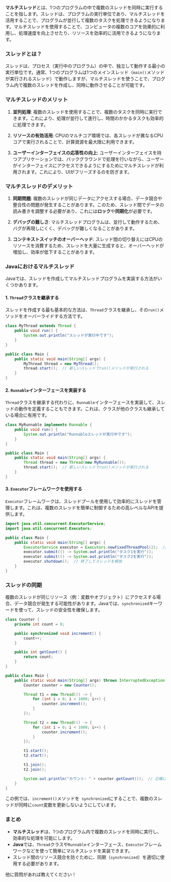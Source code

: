**マルチスレッド**とは、1つのプログラムの中で複数のスレッドを同時に実行することを指します。スレッドは、プログラムの実行単位であり、マルチスレッドを活用することで、プログラムが並行して複数のタスクを処理できるようになります。マルチスレッドを使用することで、コンピュータの複数のコアを効果的に利用し、処理速度を向上させたり、リソースを効率的に活用できるようになります。

### スレッドとは？

スレッドは、プロセス（実行中のプログラム）の中で、独立して動作する最小の実行単位です。通常、1つのプログラムは1つのメインスレッド（`main()`メソッドが実行されるスレッド）で動作しますが、マルチスレッドを使うことで、プログラム内で複数のスレッドを作成し、同時に動作させることが可能です。

### マルチスレッドのメリット

1. **並列処理**:
   複数のスレッドを使用することで、複数のタスクを同時に実行できます。これにより、処理が並行して進行し、時間のかかるタスクも効率的に処理できます。
   
2. **リソースの有効活用**:
   CPUのマルチコア環境では、各スレッドが異なるCPUコアで実行されることで、計算資源を最大限に利用できます。

3. **ユーザーインターフェイスの応答性の向上**:
   ユーザーインターフェイスを持つアプリケーションでは、バックグラウンドで処理を行いながら、ユーザーがインターフェイスにアクセスできるようにするためにマルチスレッドが利用されます。これにより、UIがフリーズするのを防ぎます。

### マルチスレッドのデメリット

1. **同期問題**:
   複数のスレッドが同じデータにアクセスする場合、データ競合や整合性の問題が発生することがあります。このため、スレッド間でデータの読み書きを調整する必要があり、これには**ロック**や**同期化**が必要です。
   
2. **デバッグの難しさ**:
   マルチスレッドプログラムは、並行して動作するため、バグが再現しにくく、デバッグが難しくなることがあります。

3. **コンテキストスイッチのオーバーヘッド**:
   スレッド間の切り替えにはCPUのリソースを消費するため、スレッドを大量に生成すると、オーバーヘッドが増加し、効率が低下することがあります。

### Javaにおけるマルチスレッド

Javaでは、スレッドを作成してマルチスレッドプログラムを実装する方法がいくつかあります。

#### 1. **`Thread`クラスを継承する**

スレッドを作成する最も基本的な方法は、`Thread`クラスを継承し、その`run()`メソッドをオーバーライドする方法です。

```java
class MyThread extends Thread {
    public void run() {
        System.out.println("スレッドが実行中です");
    }
}

public class Main {
    public static void main(String[] args) {
        MyThread thread = new MyThread();
        thread.start();  // 新しいスレッドでrun()メソッドが実行される
    }
}
```

#### 2. **`Runnable`インターフェースを実装する**

`Thread`クラスを継承する代わりに、`Runnable`インターフェースを実装して、スレッドの動作を定義することもできます。これは、クラスが他のクラスも継承している場合に有用です。

```java
class MyRunnable implements Runnable {
    public void run() {
        System.out.println("Runnableスレッドが実行中です");
    }
}

public class Main {
    public static void main(String[] args) {
        Thread thread = new Thread(new MyRunnable());
        thread.start();  // 新しいスレッドでrun()メソッドが実行される
    }
}
```

#### 3. **`Executor`フレームワークを使用する**

`Executor`フレームワークは、スレッドプールを使用して効率的にスレッドを管理します。これは、複数のスレッドを簡単に制御するための高レベルなAPIを提供します。

```java
import java.util.concurrent.ExecutorService;
import java.util.concurrent.Executors;

public class Main {
    public static void main(String[] args) {
        ExecutorService executor = Executors.newFixedThreadPool(2);  // 2つのスレッドを持つプール
        executor.submit(() -> System.out.println("タスク1を実行"));
        executor.submit(() -> System.out.println("タスク2を実行"));
        executor.shutdown();  // 終了してスレッドを解放
    }
}
```

### スレッドの同期

複数のスレッドが同じリソース（例：変数やオブジェクト）にアクセスする場合、データ競合が発生する可能性があります。Javaでは、`synchronized`キーワードを使って、スレッドの安全性を確保します。

```java
class Counter {
    private int count = 0;

    public synchronized void increment() {
        count++;
    }

    public int getCount() {
        return count;
    }
}

public class Main {
    public static void main(String[] args) throws InterruptedException {
        Counter counter = new Counter();

        Thread t1 = new Thread(() -> {
            for (int i = 0; i < 1000; i++) {
                counter.increment();
            }
        });

        Thread t2 = new Thread(() -> {
            for (int i = 0; i < 1000; i++) {
                counter.increment();
            }
        });

        t1.start();
        t2.start();

        t1.join();
        t2.join();

        System.out.println("カウント: " + counter.getCount());  // 正確に2000になるはず
    }
}
```

この例では、`increment()`メソッドを` synchronized`にすることで、複数のスレッドが同時に`count`変数を更新しないようにしています。

### まとめ

- **マルチスレッド**は、1つのプログラム内で複数のスレッドを同時に実行し、効率的な処理を可能にします。
- **Java**では、`Thread`クラスや`Runnable`インターフェース、`Executor`フレームワークなどを使って簡単にマルチスレッドを実装できます。
- スレッド間のリソース競合を防ぐために、同期（`synchronized`）を適切に使用する必要があります。

他に質問があれば教えてください！
